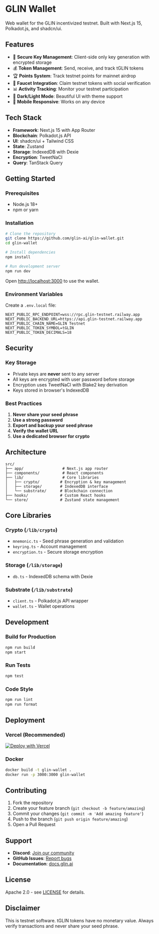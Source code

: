 # GLIN Wallet

Web wallet for the GLIN incentivized testnet. Built with Next.js 15, Polkadot.js, and shadcn/ui.

## Features

- 🔐 **Secure Key Management**: Client-side only key generation with encrypted storage
- 💰 **Token Management**: Send, receive, and track tGLIN tokens
- 🏆 **Points System**: Track testnet points for mainnet airdrop
- 🚰 **Faucet Integration**: Claim testnet tokens with social verification
- 📊 **Activity Tracking**: Monitor your testnet participation
- 🌙 **Dark/Light Mode**: Beautiful UI with theme support
- 📱 **Mobile Responsive**: Works on any device

## Tech Stack

- **Framework**: Next.js 15 with App Router
- **Blockchain**: Polkadot.js API
- **UI**: shadcn/ui + Tailwind CSS
- **State**: Zustand
- **Storage**: IndexedDB with Dexie
- **Encryption**: TweetNaCl
- **Query**: TanStack Query

## Getting Started

### Prerequisites

- Node.js 18+
- npm or yarn

### Installation

```bash
# Clone the repository
git clone https://github.com/glin-ai/glin-wallet.git
cd glin-wallet

# Install dependencies
npm install

# Run development server
npm run dev
```

Open [http://localhost:3000](http://localhost:3000) to use the wallet.

### Environment Variables

Create a `.env.local` file:

```env
NEXT_PUBLIC_RPC_ENDPOINT=wss://rpc.glin-testnet.railway.app
NEXT_PUBLIC_BACKEND_URL=https://api.glin-testnet.railway.app
NEXT_PUBLIC_CHAIN_NAME=GLIN Testnet
NEXT_PUBLIC_TOKEN_SYMBOL=tGLIN
NEXT_PUBLIC_TOKEN_DECIMALS=18
```

## Security

### Key Storage

- Private keys are **never** sent to any server
- All keys are encrypted with user password before storage
- Encryption uses TweetNaCl with Blake2 key derivation
- Keys stored in browser's IndexedDB

### Best Practices

1. **Never share your seed phrase**
2. **Use a strong password**
3. **Export and backup your seed phrase**
4. **Verify the wallet URL**
5. **Use a dedicated browser for crypto**

## Architecture

```
src/
├── app/                 # Next.js app router
├── components/          # React components
├── lib/                 # Core libraries
│   ├── crypto/         # Encryption & key management
│   ├── storage/        # IndexedDB interface
│   └── substrate/      # Blockchain connection
├── hooks/              # Custom React hooks
└── store/              # Zustand state management
```

## Core Libraries

### Crypto (`/lib/crypto`)
- `mnemonic.ts` - Seed phrase generation and validation
- `keyring.ts` - Account management
- `encryption.ts` - Secure storage encryption

### Storage (`/lib/storage`)
- `db.ts` - IndexedDB schema with Dexie

### Substrate (`/lib/substrate`)
- `client.ts` - Polkadot.js API wrapper
- `wallet.ts` - Wallet operations

## Development

### Build for Production

```bash
npm run build
npm start
```

### Run Tests

```bash
npm test
```

### Code Style

```bash
npm run lint
npm run format
```

## Deployment

### Vercel (Recommended)

[![Deploy with Vercel](https://vercel.com/button)](https://vercel.com/new/clone?repository-url=https://github.com/glin-ai/glin-wallet)

### Docker

```bash
docker build -t glin-wallet .
docker run -p 3000:3000 glin-wallet
```

## Contributing

1. Fork the repository
2. Create your feature branch (`git checkout -b feature/amazing`)
3. Commit your changes (`git commit -m 'Add amazing feature'`)
4. Push to the branch (`git push origin feature/amazing`)
5. Open a Pull Request

## Support

- **Discord**: [Join our community](https://discord.gg/glin-ai)
- **GitHub Issues**: [Report bugs](https://github.com/glin-ai/glin-wallet/issues)
- **Documentation**: [docs.glin.ai](https://docs.glin.ai)

## License

Apache 2.0 - see [LICENSE](LICENSE) for details.

## Disclaimer

This is testnet software. tGLIN tokens have no monetary value. Always verify transactions and never share your seed phrase.